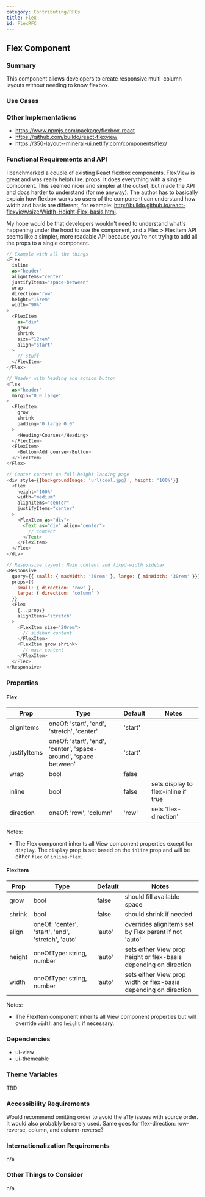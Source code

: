 ```yaml
---
category: Contributing/RFCs
title: Flex
id: FlexRFC
---
```


## Flex Component

### Summary
This component allows developers to create responsive multi-column layouts without needing to know flexbox.


### Use Cases
<!--
Ideally this section should include designs and examples provided by Product Design. If no comps are provided, describe
the use case in as much detail as possible.
-->

### Other Implementations
- https://www.npmjs.com/package/flexbox-react
- https://github.com/buildo/react-flexview
- https://350-layout--mineral-ui.netlify.com/components/flex/

### Functional Requirements and API
I benchmarked a couple of existing React flexbox components. FlexView is great and was really helpful re. props. It does everything with a single component. This seemed nicer and simpler at the outset, but made the API and docs harder to understand (for me anyway). The author has to basically explain how flexbox works so users of the component can understand how width and basis are different, for example: http://buildo.github.io/react-flexview/size/Width-Height-Flex-basis.html.

My hope would be that developers wouldn't need to understand what's happening under the hood to use the component, and a Flex > FlexItem API seems like a simpler, more readable API because you're not trying to add all the props to a single component.

```javascript
// Example with all the things
<Flex
  inline
  as="header"
  alignItems="center"
  justifyItems="space-between"
  wrap
  direction="row"
  height="15rem"
  width="90%"
>
  <FlexItem
    as="div"
    grow
    shrink
    size="12rem"
    align="start"
  >
    // stuff
  </FlexItem>
</Flex>
```

```javascript
// Header with heading and action button
<Flex
  as="header"
  margin="0 0 large"
>
  <FlexItem
    grow
    shrink
    padding="0 large 0 0"
  >
    <Heading>Courses</Heading>
  </FlexItem>
  <FlexItem>
    <Button>Add course</Button>
  </FlexItem>
</Flex>
```

```javascript
// Center content on full-height landing page
<div style={{backgroundImage: 'url(cool.jpg)', height: '100%'}}
  <Flex
    height="100%"
    width="medium"
    alignItems="center"
    justifyItems="center"
  >
    <FlexItem as="div">
      <Text as="div" align="center">
        // content
      </Text>
    </FlexItem>
  </Flex>
</div>
```

```javascript
// Responsive layout: Main content and fixed-width sidebar
<Responsive
  query={{ small: { maxWidth: '30rem' }, large: { minWidth: '30rem' }}}
  props={{
    small: { direction: 'row' },
    large: { direction: 'column' }
  }}
  <Flex
    {...props}
    alignItems="stretch"
  >
    <FlexItem size="20rem">
      // sidebar content
    </FlexItem>
    <FlexItem grow shrink>
      // main content
    </FlexItem>
  </Flex>
</Responsive>
```

### Properties

#### Flex

| Prop     | Type     | Default  | Notes    |
|----------|-------------|----------|----------|
| alignItems | oneOf: 'start', 'end', 'stretch', 'center' | 'start' | |
| justifyItems | oneOf: 'start', 'end', 'center', 'space-around', 'space-between' | 'start' | |
| wrap | bool | false | |
| inline | bool | false | sets display to flex-inline if true |
| direction | oneOf: 'row', 'column' | 'row' | sets 'flex-direction' |

Notes:

- The Flex component inherits all View component properties except for `display`. The `display` prop is set
based on the `inline` prop and will be either `flex` or `inline-flex`.

#### FlexItem

| Prop     | Type     | Default  | Notes    |
|----------|-------------|----------|----------|
| grow | bool | false | should fill available space |
| shrink | bool | false | should shrink if needed |
| align | oneOf: 'center', 'start', 'end', 'stretch', 'auto' | 'auto' | overrides alignItems set by Flex parent if not 'auto' |
| height | oneOfType: string, number | 'auto' | sets either View prop height or flex-basis depending on direction |
| width | oneOfType: string, number | 'auto' | sets either View prop width or flex-basis depending on direction |

Notes:

- The FlexItem component inherits all View component properties but will override `width` and `height` if necessary.

### Dependencies
- ui-view
- ui-themeable

### Theme Variables
TBD

### Accessibility Requirements
Would recommend omitting order to avoid the a11y issues with source order. It would also probably be rarely used. Same goes for flex-direction: row-reverse, column, and column-reverse?

### Internationalization Requirements
n/a

### Other Things to Consider
n/a

